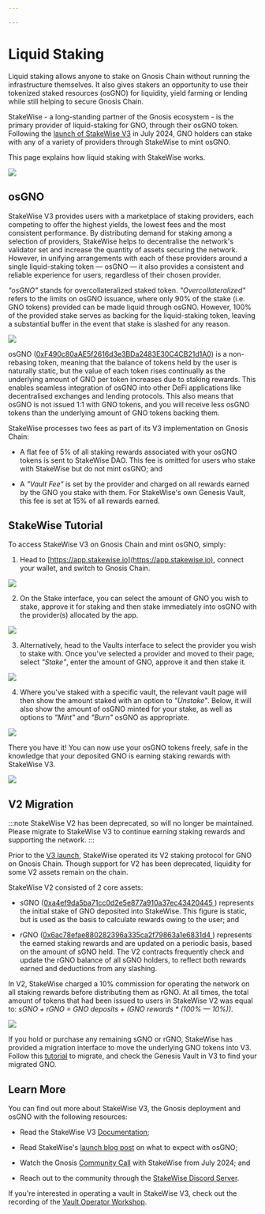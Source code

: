 ```yaml
---

---
```


# Liquid Staking

Liquid staking allows anyone to stake on Gnosis Chain without running the infrastructure themselves. It also gives stakers an opportunity to use their tokenized staked resources (osGNO) for liquidity, yield farming or lending while still helping to secure Gnosis Chain.

StakeWise - a long-standing partner of the Gnosis ecosystem - is the primary provider of liquid-staking for GNO, through their osGNO token. Following the [launch of StakeWise V3](https://stakewise.medium.com/announcing-the-launch-of-stakewise-v3-on-gnosis-chain-0231285bd8e3) in July 2024, GNO holders can stake with any of a variety of providers through StakeWise to mint osGNO. 

This page explains how liquid staking with StakeWise works.

![](/img/node/stakewise-1.png)

## osGNO

StakeWise V3 provides users with a marketplace of staking providers, each competing to offer the highest yields, the lowest fees and the most consistent performance. By distributing demand for staking among a selection of providers, StakeWise helps to decentralise the network's validator set and increase the quantity of assets securing the network. However, in unifying arrangements with each of these providers around a single liquid-staking token — osGNO — it also provides a consistent and reliable experience for users, regardless of their chosen provider.

*"osGNO"* stands for overcollateralized staked token. *"Overcollateralized"* refers to the limits on osGNO issuance, where only 90% of the stake (i.e. GNO tokens) provided can be made liquid through osGNO. However, 100% of the provided stake serves as backing for the liquid-staking token, leaving a substantial buffer in the event that stake is slashed for any reason.

![](/img/node/stakewise-2.png)

osGNO ([0xF490c80aAE5f2616d3e3BDa2483E30C4CB21d1A0](https://gnosisscan.io/token/0xf490c80aae5f2616d3e3bda2483e30c4cb21d1a0)) is a non-rebasing token, meaning that the balance of tokens held by the user is naturally static, but the value of each token rises continually as the underlying amount of GNO per token increases due to staking rewards. This enables seamless integration of osGNO into other DeFi applications like decentralised exchanges and lending protocols. This also means that osGNO is not issued 1:1 with GNO tokens, and you will receive less osGNO tokens than the underlying amount of GNO tokens backing them.

StakeWise processes two fees as part of its V3 implementation on Gnosis Chain:

* A flat fee of 5% of all staking rewards associated with your osGNO tokens is sent to StakeWise DAO. This fee is omitted for users who stake with StakeWise but do not mint osGNO; and

* A *"Vault Fee"* is set by the provider and charged on all rewards earned by the GNO you stake with them. For StakeWise's own Genesis Vault, this fee is set at 15% of all rewards earned.

## StakeWise Tutorial

To access StakeWise V3 on Gnosis Chain and mint osGNO, simply:

1) Head to [https://app.stakewise.io](https://app.stakewise.io), connect your wallet, and switch to Gnosis Chain.

![](/img/node/stakewise-3.png)

2) On the Stake interface, you can select the amount of GNO you wish to stake, approve it for staking and then stake immediately into osGNO with the provider(s) allocated by the app.

![](/img/node/stakewise-4.png)

3) Alternatively, head to the Vaults interface to select the provider you wish to stake with. Once you've selected a provider and moved to their page, select *"Stake"*, enter the amount of GNO, approve it and then stake it.

![](/img/node/stakewise-5.png)

4) Where you've staked with a specific vault, the relevant vault page will then show the amount staked with an option to *"Unstake"*. Below, it will also show the amount of osGNO minted for your stake, as well as options to *"Mint"* and *"Burn"* osGNO as appropriate.

![](/img/node/stakewise-6.png)

There you have it! You can now use your osGNO tokens freely, safe in the knowledge that your deposited GNO is earning staking rewards with StakeWise V3.

![](/img/node/stakewise-7.png)

## V2 Migration

:::note
StakeWise V2 has been deprecated, so will no longer be maintained. Please migrate to StakeWise V3 to continue earning staking rewards and supporting the network.
:::

Prior to the [V3 launch](https://stakewise.medium.com/announcing-the-launch-of-stakewise-v3-on-gnosis-chain-0231285bd8e3), StakeWise operated its V2 staking protocol for GNO on Gnosis Chain. Though support for V2 has been deprecated, liquidity for some V2 assets remain on the chain.

StakeWise V2 consisted of 2 core assets:

* sGNO ([0xa4ef9da5ba71cc0d2e5e877a910a37ec43420445 ](https://gnosisscan.io/address/0xa4ef9da5ba71cc0d2e5e877a910a37ec43420445)) represents the initial stake of GNO deposited into StakeWise. This figure is static, but is used as the basis to calculate rewards owing to the user; and

* rGNO ([0x6ac78efae880282396a335ca2f79863a1e6831d4 ](https://gnosisscan.io/address/0x6ac78efae880282396a335ca2f79863a1e6831d4)) represents the earned staking rewards and are updated on a periodic basis, based on the amount of sGNO held. The V2 contracts frequently check and update the rGNO balance of all sGNO holders, to reflect both rewards earned and deductions from any slashing.

In V2, StakeWise charged a 10% commission for operating the network on all staking rewards before distributing them as rGNO. At all times, the total amount of tokens that had been issued to users in StakeWise V2 was equal to: *sGNO + rGNO = GNO deposits + (GNO rewards * (100% — 10%))*.

![](/img/node/stakewise-8.png)

If you hold or purchase any remaining sGNO or rGNO, StakeWise has provided a migration interface to move the underlying GNO tokens into V3. Follow this [tutorial](https://docs.stakewise.io/guides/stakewise-v2/migrate-to-stakewise-v3-on-gnosis-chain) to migrate, and check the Genesis Vault in V3 to find your migrated GNO.

## Learn More

You can find out more about StakeWise V3, the Gnosis deployment and osGNO with the following resources:

* Read the StakeWise V3 [Documentation](https://docs.stakewise.io/);

* Read StakeWise's [launch blog post](https://stakewise.medium.com/stakewise-v3-on-gnosis-chain-what-to-expect-how-to-migrate-1149a5367c76) on what to expect with osGNO;

* Watch the Gnosis [Community Call](https://www.youtube.com/watch?v=fVVWtY_YBFo) with StakeWise from July 2024; and

* Reach out to the community through the [StakeWise Discord Server](https://discord.gg/StakeWise).

If you're interested in operating a vault in StakeWise V3, check out the recording of the [Vault Operator Workshop](https://www.youtube.com/watch?v=kX11K4ymn1Q).